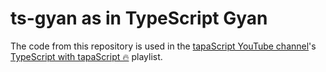 # ts-gyan as in TypeScript Gyan

The code from this repository is used in the [tapaScript YouTube channel](https://www.youtube.com/tapasadhikary)'s [TypeScript with tapaScript 🔥](https://www.youtube.com/watch?v=whGzNBqdNS0&list=PLIJrr73KDmRy_ufvq5m_4KwnxUdx9Sq3d) playlist.


